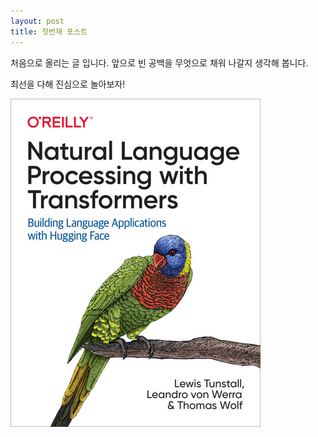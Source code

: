 ```yaml
---
layout: post
title: 첫번재 포스트
---
```

처음으로 올리는 글 입니다.
앞으로 빈 공백을 무엇으로 채워 나갈지 생각해 봅니다.

최선을 다해 진심으로 놀아보자!

![NLPwT](./images/book_cover.jpg)
